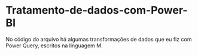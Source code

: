 # Tratamento-de-dados-com-Power-BI
No código do arquivo há algumas transformações de dados que eu fiz com Power Query, escritos na linguagem M.
